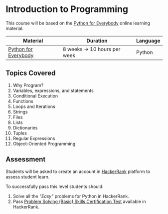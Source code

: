 # Introduction to Programming

This course will be based on the [Python for Everybody](https://www.py4e.com/lessons) online learning material. 

Material | Duration | Language |
------------ | ------------- | ---------------
[Python for Everybody](https://www.py4e.com/lessons) | 8 weeks -> 10 hours per week | Python

## Topics Covered

1. Why Program? 
2. Variables, expressions, and statements 
3. Conditional Execution 
4. Functions 
5. Loops and Iterations 
6. Strings 
7. Files 
8. Lists 
9. Dictionaries 
10. Tuples 
11. Regular Expressions 
12. Object-Oriented Programming 

## Assessment

Students will be asked to create an account in [HackerRank](https://www.hackerrank.com/) platform to assess student learn.

To successfully pass this level students should:
1. Solve all the *"Easy"* problems for Python in HackerRank.
2. Pass [Problem Solving (Basic) Skills Certification Test](https://www.hackerrank.com/skills-verification/problem_solving_basic) available in HackerRank.





